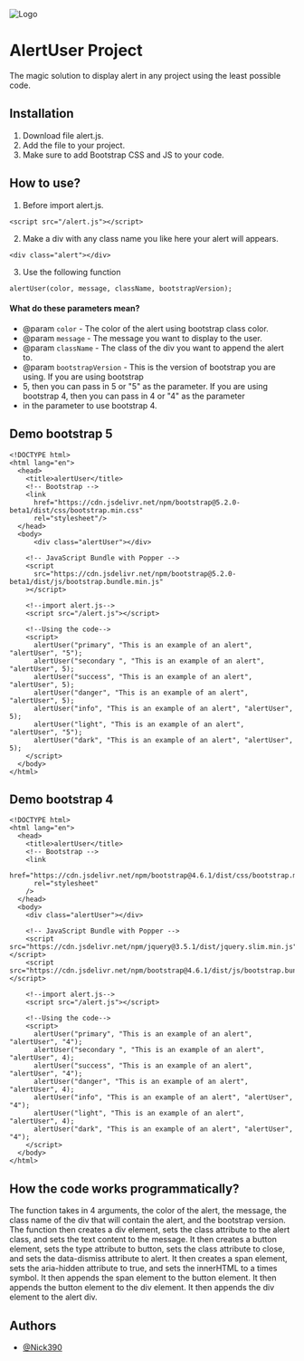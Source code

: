 
![Logo](https://raw.githubusercontent.com/Nick390/AlertUser-/main/alert_user_logo.png?token=GHSAT0AAAAAABUJNZYDYRXL2UL3HUNZO72WYUFUFDQ)


# AlertUser Project
The magic solution to display alert in any project using the least possible code.
 

 ## Installation
1. Download file alert.js. 
2. Add the file to your project.
3. Make sure to add Bootstrap CSS and JS to your code.

 ## How to use?

 1. Before import alert.js.
 ```
<script src="/alert.js"></script>
 ```

2. Make a div with any class name you like here your alert will appears.
```
<div class="alert"></div>
```

3. Use the following function
```
alertUser(color, message, className, bootstrapVersion);
```

#### What do these parameters mean?
 * @param `color` - The color of the alert using bootstrap class color.
 * @param `message` - The message you want to display to the user.
 * @param `className` - The class of the div you want to append the alert to.
 * @param `bootstrapVersion` - This is the version of bootstrap you are using. If you are using bootstrap
 * 5, then you can pass in 5 or "5" as the parameter. If you are using bootstrap 4, then you can pass in 4 or "4" as the parameter
 * in the parameter to use bootstrap 4.
## Demo bootstrap 5

```
<!DOCTYPE html>
<html lang="en">
  <head>
    <title>alertUser</title>
    <!-- Bootstrap -->
    <link
      href="https://cdn.jsdelivr.net/npm/bootstrap@5.2.0-beta1/dist/css/bootstrap.min.css"
      rel="stylesheet"/>
  </head>
  <body>
      <div class="alertUser"></div>

    <!-- JavaScript Bundle with Popper -->
    <script
      src="https://cdn.jsdelivr.net/npm/bootstrap@5.2.0-beta1/dist/js/bootstrap.bundle.min.js"
    ></script>

    <!--import alert.js-->
    <script src="/alert.js"></script>

    <!--Using the code-->
    <script>
      alertUser("primary", "This is an example of an alert", "alertUser", "5");
      alertUser("secondary ", "This is an example of an alert", "alertUser", 5);
      alertUser("success", "This is an example of an alert", "alertUser", 5);
      alertUser("danger", "This is an example of an alert", "alertUser", 5);
      alertUser("info", "This is an example of an alert", "alertUser", 5);
      alertUser("light", "This is an example of an alert", "alertUser", "5");
      alertUser("dark", "This is an example of an alert", "alertUser", 5);
    </script>
  </body>
</html>
```


## Demo bootstrap 4

```
<!DOCTYPE html>
<html lang="en">
  <head>
    <title>alertUser</title>
    <!-- Bootstrap -->
    <link
      href="https://cdn.jsdelivr.net/npm/bootstrap@4.6.1/dist/css/bootstrap.min.css"
      rel="stylesheet"
    />
  </head>
  <body>
    <div class="alertUser"></div>

    <!-- JavaScript Bundle with Popper -->
    <script src="https://cdn.jsdelivr.net/npm/jquery@3.5.1/dist/jquery.slim.min.js"></script>
    <script src="https://cdn.jsdelivr.net/npm/bootstrap@4.6.1/dist/js/bootstrap.bundle.min.js"></script>

    <!--import alert.js-->
    <script src="/alert.js"></script>

    <!--Using the code-->
    <script>
      alertUser("primary", "This is an example of an alert", "alertUser", "4");
      alertUser("secondary ", "This is an example of an alert", "alertUser", 4);
      alertUser("success", "This is an example of an alert", "alertUser", "4");
      alertUser("danger", "This is an example of an alert", "alertUser", 4);
      alertUser("info", "This is an example of an alert", "alertUser", "4");
      alertUser("light", "This is an example of an alert", "alertUser", 4);
      alertUser("dark", "This is an example of an alert", "alertUser", "4");
    </script>
  </body>
</html>
```


## How the code works programmatically?

The function takes in 4 arguments, the color of the alert, the message, the class name of the div
that will contain the alert, and the bootstrap version.
The function then creates a div element, sets the class attribute to the alert class, and sets the
text content to the message.
It then creates a button element, sets the type attribute to button, sets the class attribute to
close, and sets the data-dismiss attribute to alert.
It then creates a span element, sets the aria-hidden attribute to true, and sets the innerHTML to a
times symbol.
It then appends the span element to the button element.
It then appends the button element to the div element.
It then appends the div element to the alert div.
## Authors

- [@Nick390](https://www.github.com/nick390)


